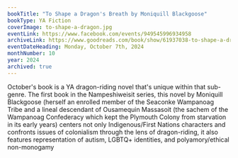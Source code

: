 ```yaml
---
bookTitle: "To Shape a Dragon's Breath by Moniquill Blackgoose"
bookType: YA Fiction
coverImage: to-shape-a-dragon.jpg
eventLink: https://www.facebook.com/events/949545996934958
archiveLink: https://www.goodreads.com/book/show/61937038-to-shape-a-dragon-s-breath
eventDateHeading: Monday, October 7th, 2024
monthNumber: 10
year: 2024
archived: true
---
```


October's book is a YA dragon-riding novel that's unique within that sub-genre. The first book in the Nampeshiweisit series, this novel by Moniquill Blackgoose (herself an enrolled member of the Seaconke Wampanoag Tribe and a lineal descendant of Ousamequin Massasoit (the sachem of the Wampanoag Confederacy which kept the Plymouth Colony from starvation in its early years) centers not only Indigenous/First Nations characters and confronts issues of colonialism through the lens of dragon-riding, it also features representation of autism, LGBTQ+ identities, and polyamory/ethical non-monogamy